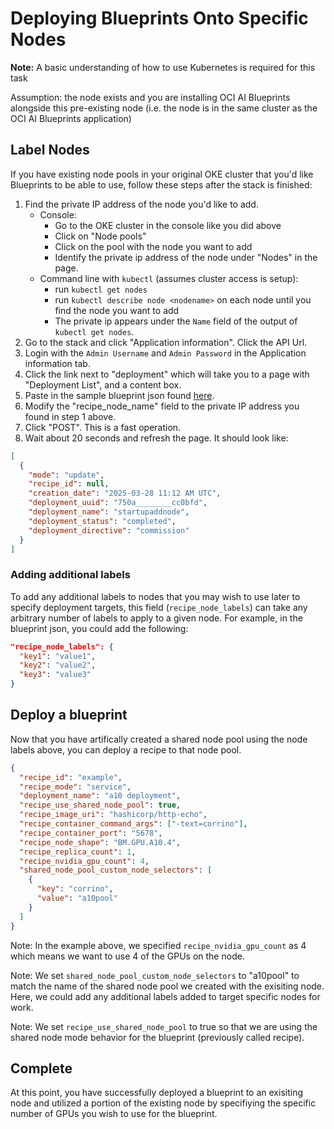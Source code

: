 # Deploying Blueprints Onto Specific Nodes

**Note:** A basic understanding of how to use Kubernetes is required for this task

Assumption: the node exists and you are installing OCI AI Blueprints alongside this pre-existing node (i.e. the node is in the same cluster as the OCI AI Blueprints application)

## Label Nodes

If you have existing node pools in your original OKE cluster that you'd like Blueprints to be able to use, follow these steps after the stack is finished:

1. Find the private IP address of the node you'd like to add.
   - Console:
     - Go to the OKE cluster in the console like you did above
     - Click on "Node pools"
     - Click on the pool with the node you want to add
     - Identify the private ip address of the node under "Nodes" in the page.
   - Command line with `kubectl` (assumes cluster access is setup):
     - run `kubectl get nodes`
     - run `kubectl describe node <nodename>` on each node until you find the node you want to add
     - The private ip appears under the `Name` field of the output of `kubectl get nodes`.
2. Go to the stack and click "Application information". Click the API Url.
3. Login with the `Admin Username` and `Admin Password` in the Application information tab.
4. Click the link next to "deployment" which will take you to a page with "Deployment List", and a content box.
5. Paste in the sample blueprint json found [here](../../sample_blueprints/other/exisiting_cluster_installation/add_node_to_control_plane.json).
6. Modify the "recipe_node_name" field to the private IP address you found in step 1 above.
7. Click "POST". This is a fast operation.
8. Wait about 20 seconds and refresh the page. It should look like:

```json
[
  {
    "mode": "update",
    "recipe_id": null,
    "creation_date": "2025-03-28 11:12 AM UTC",
    "deployment_uuid": "750a________cc0bfd",
    "deployment_name": "startupaddnode",
    "deployment_status": "completed",
    "deployment_directive": "commission"
  }
]
```

### Adding additional labels

To add any additional labels to nodes that you may wish to use later to specify deployment targets, this field (`recipe_node_labels`) can take any arbitrary number of labels to apply to a given node. For example, in the blueprint json, you could add the following:

```json
"recipe_node_labels": {
  "key1": "value1",
  "key2": "value2",
  "key3": "value3"
}
```

## Deploy a blueprint

Now that you have artifically created a shared node pool using the node labels above, you can deploy a recipe to that node pool.

```json
{
  "recipe_id": "example",
  "recipe_mode": "service",
  "deployment_name": "a10 deployment",
  "recipe_use_shared_node_pool": true,
  "recipe_image_uri": "hashicorp/http-echo",
  "recipe_container_command_args": ["-text=corrino"],
  "recipe_container_port": "5678",
  "recipe_node_shape": "BM.GPU.A10.4",
  "recipe_replica_count": 1,
  "recipe_nvidia_gpu_count": 4,
  "shared_node_pool_custom_node_selectors": [
    {
      "key": "corrino",
      "value": "a10pool"
    }
  ]
}
```

Note: In the example above, we specified `recipe_nvidia_gpu_count` as 4 which means we want to use 4 of the GPUs on the node.

Note: We set `shared_node_pool_custom_node_selectors` to "a10pool" to match the name of the shared node pool we created with the exisiting node. Here, we could add any additional labels added to target specific nodes for work.

Note: We set `recipe_use_shared_node_pool` to true so that we are using the shared node mode behavior for the blueprint (previously called recipe).

## Complete

At this point, you have successfully deployed a blueprint to an exisiting node and utilized a portion of the existing node by specifiying the specific number of GPUs you wish to use for the blueprint.
